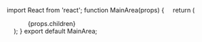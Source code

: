 import React from 'react';
function MainArea(props) {
    return (
        <main>
            {props.children}
        </main>
    );
}
export default MainArea;
